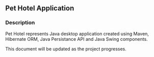 ## Pet Hotel Application

### Description

Pet Hotel represents Java desktop application created using Maven, Hibernate ORM, Java Persistance API and Java Swing components.

This document will be updated as the project progresses. 



